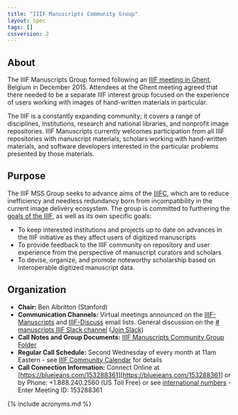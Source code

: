 ```yaml
---
title: "IIIF Manuscripts Community Group"
layout: spec
tags: []
cssversion: 2
---
```


## About

The IIIF Manuscripts Group formed following an [IIIF meeting in Ghent][ghent], Belgium in December 2015. Attendees at the Ghent meeting agreed that there needed to be a separate IIIF interest group focused on the experience of users working with images of hand-written materials in particular.

The IIIF is a constantly expanding community; it covers a range of disciplines, institutions, research and national libraries, and non­profit image repositories. IIIF Manuscripts currently welcomes participation from all IIIF repositories with manuscript materials, scholars working with hand-written materials, and software developers interested in the particular problems presented by those materials.

## Purpose

The IIIF MSS Group seeks to advance aims of the [IIIF­C][iiifc], which are to reduce inefficiency and needless redundancy born from incompatibility in the current image delivery ecosystem. The group is committed to furthering the [goals of the IIIF][about], as well as its own specific goals:

  * To keep interested institutions and projects up to date on advances in the IIIF initiative as they affect users of digitized manuscripts
  * To provide feedback to the IIIF community on repository and user experience from the perspective of manuscript curators and scholars
  * To devise, organize, and promote noteworthy scholarship based on interoperable digitized manuscript data.

## Organization

  * **Chair:** Ben Albritton (Stanford)
  * **Communication Channels:** Virtual meetings announced on the [IIIF-Manuscripts][iiif-manuscripts] and [IIIF-Discuss][iiif-discuss] email lists. General discussion on the [# manuscripts IIIF Slack channel][manuscripts-slack] ([Join Slack][join-slack])
  * **Call Notes and Group Documents:** [IIIF Manuscripts Community Group Folder][manuscripts-folder]
  * **Regular Call Schedule:** Second Wednesday of every month at 11am Eastern - see [IIIF Community Calendar][calendar] for details
  * **Call Connection Information:** Connect Online at [https://bluejeans.com/153288361][https://bluejeans.com/153288361] or by Phone: +1.888.240.2560 (US Toll Free) or see [international numbers][international-bluejeans] - Enter Meeting ID: 153288361

[ghent]: /event/2015/ghent/ "IIIF: Access to the World's Images - Ghent 2015"
[iiifc]: /community/consortium/ "IIIF Consortium"
[iiif-discuss]: https://groups.google.com/forum/#!forum/iiif-discuss "IIIF-Discuss Forum"
[manuscripts-folder]: https://drive.google.com/open?id=0B1IxI8f59JQkRHpqQUE3S04tSlU "IIIF Manuscripts Group"
[iiif-manuscripts]: https://groups.google.com/forum/#!forum/iiif-manuscripts "IIIF-Manuscripts Forum"
[about]: /about/ "About IIIF"
[manuscripts-slack]: https://iiif.slack.com/messages/manuscripts/details/
[join-slack]: http://bit.ly/iiif-slack
[calendar]: http://iiif.io/community/groups/
[https://bluejeans.com/153288361]: https://bluejeans.com/153288361
[international-bluejeans]: https://bluejeans.com/numbers?ll=en

{% include acronyms.md %}
